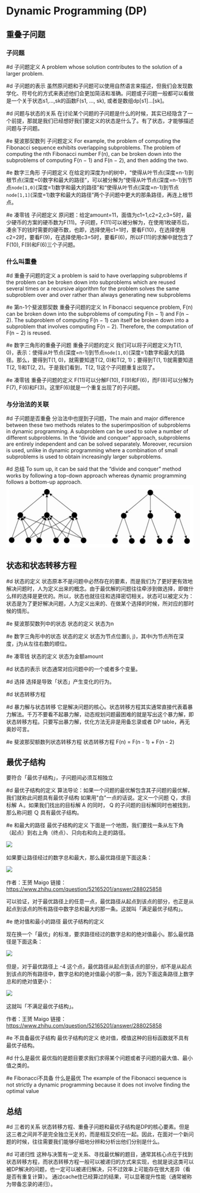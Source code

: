 # Dynamic Programming (DP)

## 重叠子问题

### 子问题

#d 子问题定义
A problem whose solution contributes to the solution of a larger problem.

#d 子问题的表示
虽然原问题和子问题可以使用自然语言来描述，但我们会发现数学化、符号化的方式来表述他们会更加简洁和准确。问题或子问题一般都可以看做是一个关于状态s1,...,sk的函数F(s1, ..., sk), 或者是数组dp[s1]...[sk]。

#d 问题与状态的关系
在讨论某个问题的子问题是什么的时候，其实已经隐含了一个前提，那就是我们已经想好我们要定义的状态是什么了。有了状态，才能够描述问题与子问题。

#e 斐波那契数列 子问题定义
For example, the problem of computing the Fibonacci sequence exhibits overlapping subproblems. The problem of computing the nth Fibonacci number F(n), can be broken down into the subproblems of computing F(n − 1) and F(n − 2), and then adding the two. 

#e 数字三角形 子问题定义
在给定的深度为n的树中，“使得从叶节点(深度=n-1)到根节点(深度=0)数字和最大的路径”，可以被分解为“使得从叶节点(深度=n-1)到节点`node[1,0]`(深度=1)数字和最大的路径”和“使得从叶节点(深度=n-1)到节点`node[1,1]`(深度=1)数字和最大的路径”两个子问题中更大的那条路径，再连上根节点。

#e 凑零钱 子问题定义
原问题：给定amount=11，面值为c1=1,c2=2,c3=5时，最少硬币的方案的硬币数为F(11)。子问题，F(11)可以被分解为，在使用1枚硬币后，凑余下的钱时需要的硬币数，也即，选择使用c1=1时，要看F(10)，在选择使用c2=2时，要看F(9)，在选择使用c3=5时，要看F(6)，所以F(11)的求解中就包含了F(10), F(9)和F(6)三个子问题。


### 什么叫重叠

#d 重叠子问题的定义
a problem is said to have overlapping subproblems if the problem can be broken down into subproblems which are reused several times or a recursive algorithm for the problem solves the same subproblem over and over rather than always generating new subproblems

#e 第n-1个斐波那契数 重叠子问题的定义
In Fibonacci sequence problem, F(n) can be broken down into the subproblems of computing F(n − 1) and F(n − 2). The subproblem of computing F(n − 1) can itself be broken down into a subproblem that involves computing F(n − 2). Therefore, the computation of F(n − 2) is reused.

#e 数字三角形的重叠子问题 重叠子问题的定义
我们可以将子问题定义为T(1, 0)，表示：使得从叶节点(深度=n-1)到节点`node[1,0]`(深度=1)数字和最大的路径。那么，要得到T(1, 0)，就需要知道T(2, 0)和T(2, 1)；要得到T(1, 1)就需要知道T(2, 1)和T(2, 2)。于是我们看到，T(2, 1)这个子问题重复出现了。

#e 凑零钱 重叠子问题的定义
F(11)可以分解F(10), F(9)和F(6)，而F(8)可以分解为F(7), F(6)和F(3)。这里F(6)就是一个重复出现了的子问题。

### 与分治法的关联

#d 子问题是否重叠
分治法中也提到子问题，The main and major difference between these two methods relates to the superimposition of subproblems in dynamic programming. A subproblem can be used to solve a number of different subproblems. In the “divide and conquer” approach, subproblems are entirely independent and can be solved separately. Moreover, recursion is used, unlike in dynamic programming where a combination of small subproblems is used to obtain increasingly larger subproblems.

#d 总结
To sum up, it can be said that the “divide and conquer” method works by following a top-down approach whereas dynamic programming follows a bottom-up approach.
![dp vs divide and conquer](/images/dp_divide_and_conquer.png)


## 状态和状态转移方程

#d 状态的定义
状态原本不是问题中必然存在的要素，而是我们为了更好更有效地解决问题时，人为定义出来的概念。由于最优解的问题往往牵涉到做选择，即做什么样的选择是更优的。所以，状态也就往往和选择密切相关。状态可以被定义为：状态是为了更好解决问题，人为定义出来的、在做某个选择的时候，所对应的那时候的情形。

#e 斐波那契数列中的状态 状态的定义
状态为n

#e 数字三角形中的状态 状态的定义
状态为节点位置(i, j)，其中i为节点所在深度，j为从左往右数的顺位。

#e 凑零钱 状态的定义
状态为金额amount

#d 状态的表示
状态通常对应问题中的一个或者多个变量。

#d 选择
选择是导致「状态」产生变化的行为。

#d 状态转移方程


#d 暴力解与状态转移
它是解决问题的核心。状态转移方程其实通常直接代表着暴力解法。千万不要看不起暴力解，动态规划问题最困难的就是写出这个暴力解，即状态转移方程。只要写出暴力解，优化方法无非是用备忘录或者 DP table，再无奥妙可言。

#e 斐波那契额数列状态转移方程 状态转移方程
F(n) = F(n - 1) + F(n - 2)

## 最优子结构

要符合「最优子结构」，子问题间必须互相独立

#d 最优子结构的定义
算法导论：如果一个问题的最优解包含其子问题的最优解，我们就称此问题具有最优子结构
如果用"白"一点的话说。定义一个问题 Ｑ，求目标解 Ａ。如果我们找出的目标解 A 的同时， Q 的子问题的目标解同时也被找到，那么称问题 Ｑ 具有最优子结构。

#e 和最大的路径 最优子结构的定义
下面是一个地图，我们要找一条从左下角（起点）到右上角（终点）、只向右和向上走的路径。

<img src="https://picx.zhimg.com/50/v2-4cc436c57c1505b1bbe8fa536db7bede_720w.jpg?source=1940ef5c" data-caption="" data-size="normal" data-rawwidth="88" data-rawheight="77" class="content_image" width="88"/>

如果要让路径经过的数字总和最大，那么最优路径是下面这条：

<img src="https://pica.zhimg.com/50/v2-12aa22f2e3b094ba1fb6f6a148be165d_720w.jpg?source=1940ef5c" data-caption="" data-size="normal" data-rawwidth="88" data-rawheight="77" class="content_image" width="88"/>

作者：王赟 Maigo
链接：https://www.zhihu.com/question/52165201/answer/288025858

可以验证，对于最优路径上的任意一点，最优路径从起点到该点的部分，也正是从起点到该点的所有路径中数字总和最大的那一条。这就叫「满足最优子结构」。

#e 绝对值和最小的路径 最优子结构的定义

现在换一个「最优」的标准，要求路径经过的数字总和的绝对值最小。那么最优路径是下面这条：

<img src="https://picx.zhimg.com/50/v2-e25d6e4d7cd17287c5f1f3708a872e5a_720w.jpg?source=1940ef5c" data-caption="" data-size="normal" data-rawwidth="88" data-rawheight="77" class="content_image" width="88"/>

但是，对于最优路径上 -4 这个点，最优路径从起点到该点的部分，却不是从起点到该点的所有路径中，数字总和的绝对值最小的那一条，因为下面这条路径上数字总和的绝对值更小：

<img src="https://picx.zhimg.com/50/v2-478bca87eccd0d812ecea954339e851d_720w.jpg?source=1940ef5c" data-caption="" data-size="normal" data-rawwidth="88" data-rawheight="77" class="content_image" width="88"/>

这就叫「不满足最优子结构」。

作者：王赟 Maigo
链接：https://www.zhihu.com/question/52165201/answer/288025858

#e 不具备最优子结构 最优子结构的定义
绝对值，模值这种的目标函数就不具有最优子结构。

#d 什么是最优
最优指的是题目要求我们求得某个问题或者子问题的最大值、最小值之类的。

#e Fibonacci不具备 什么是最优
The example of the Fibonacci sequence is not strictly a dynamic programming because it does not involve finding the optimal value


## 总结

#d 三者的关系
状态转移方程、重叠子问题和最优子结构是DP的核心要素。但是这三者之间并不是完全独立无关的，而是相互交织在一起。因此，在面对一个新问题的时候，往往需要我们能够仔细地分辨和分析出他们分别是什么。

#d 可递归性
这种与决策有一定关系、寻找最优解的题目，通常其核心点在于找到状态转移方程，而状态转移方程一般可以被递归的方式来实现，也就是说这类可以被DP解决的问题，也一定可以被递归解决，只不过效率上可能存在很大差异（看是否有重复计算）。
通过cache住已经算过的结果，可以显著提升性能（通常被称为带备忘录的递归）。

